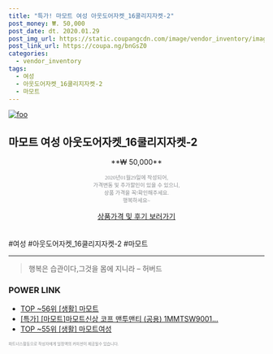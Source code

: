 ```yaml
--- 
title: "특가! 마모트 여성 아웃도어자켓_16쿨리지자켓-2" 
post_money: ₩. 50,000 
post_date: dt. 2020.01.29 
post_img_url: https://static.coupangcdn.com/image/vendor_inventory/images/2018/03/30/1/2/d4cec8b3-edcd-4919-8565-c5e8e427c0e9.jpg 
post_link_url: https://coupa.ng/bnGsZ0 
categories: 
  - vendor_inventory 
tags: 
  - 여성 
  - 아웃도어자켓_16쿨리지자켓-2 
  - 마모트 
--- 
```

[![foo](https://static.coupangcdn.com/image/vendor_inventory/images/2018/03/30/1/2/d4cec8b3-edcd-4919-8565-c5e8e427c0e9.jpg)](https://coupa.ng/bnGsZ0) 

## 마모트 여성 아웃도어자켓_16쿨리지자켓-2 
<p style="text-align: center;">**₩ 50,000**</p> 
<p style="text-align: center;"><span style="color: #898c8f; font-family: Georgia,Times,serif; font-size: 0.75em;">2020년01월29일에 작성되어, <br>가격변동 및 추가할인이 있을 수 있으니,<br> 상품 가격을 꼭!확인해주세요.<br>행복하세요~</span> 
</p>	 
<div markdown="0" style="text-align: center;"><a href="https://coupa.ng/bnGsZ0" class="btn btn--success">상품가격 및 후기 보러가기</a></div> 
<br><br> 
  #여성 #아웃도어자켓_16쿨리지자켓-2 #마모트 
<hr> 

> 행복은 습관이다,그것을 몸에 지니라 – 허버드 


### POWER LINK

* <a href="https://blog.naver.com/an0733/221788349530" target="_blank"> TOP ~56위 [생활] 마모트</a>
* <a href="https://blog.naver.com/sakai111/221788798376" target="_blank">[특가] [마모트]마모트신상 코프 맨투맨티 (공용) 1MMTSW9001...</a>
* <a href="https://blog.naver.com/fasyy4321/221776167577" target="_blank"> TOP ~55위 [생활] 마모트여성</a>

<span style="color: #898c8f; font-family: Georgia,Times,serif; font-size: 0.55em;">파트너스활동으로 작성자에게 일정액의 커미션이 제공될수 있습니다.</span> 
